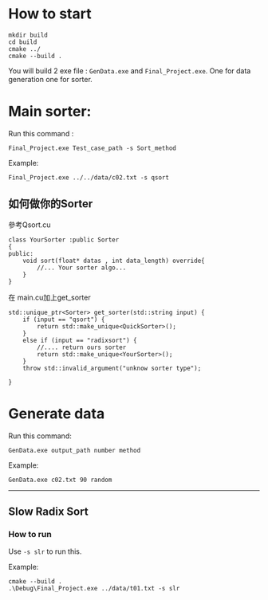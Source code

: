# How to start

```
mkdir build
cd build
cmake ../
cmake --build .
```

You will build 2 exe file : `GenData.exe` and `Final_Project.exe`. One for data generation one for sorter.

# Main sorter:

Run this command :
```
Final_Project.exe Test_case_path -s Sort_method
```

Example:
```
Final_Project.exe ../../data/c02.txt -s qsort
```

## 如何做你的Sorter

參考Qsort.cu

```
class YourSorter :public Sorter
{
public:
	void sort(float* datas , int data_length) override{
		//... Your sorter algo...
	}
}
```

在 main.cu加上get_sorter
```
std::unique_ptr<Sorter> get_sorter(std::string input) {
	if (input == "qsort") {
		return std::make_unique<QuickSorter>();
	}
	else if (input == "radixsort") {
		//.... return ours sorter
		return std::make_unique<YourSorter>();
	}
	throw std::invalid_argument("unknow sorter type");

}
```

# Generate data

Run this command:
```
GenData.exe output_path number method
```

Example:
```
GenData.exe c02.txt 90 random
```


-----

## Slow Radix Sort


### How to run

Use `-s slr` to run this.

Example:
```
cmake --build .
.\Debug\Final_Project.exe ../data/t01.txt -s slr
```